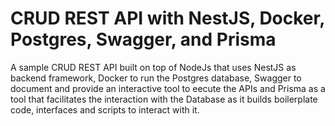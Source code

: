 # CRUD REST API with NestJS, Docker, Postgres, Swagger, and Prisma

A sample CRUD REST API built on top of NodeJs that uses NestJS as backend framework, Docker to run the Postgres database, Swagger to document and provide an interactive tool to eecute the APIs and Prisma as a tool that facilitates the interaction with the Database as it builds boilerplate code, interfaces and scripts to interact with it.
